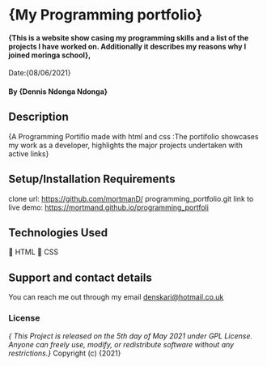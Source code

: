 # {My Programming portfolio}
#### {This is a website show casing my programming skills and a list of the projects I have worked on. Additionally it describes my reasons why I joined moringa school}, 
Date:{08/06/2021}
#### By **{Dennis Ndonga Ndonga}**
## Description
{A Programming Portifio made with html and css :The portifolio showcases my work as a developer, highlights the major projects undertaken with active links}
## Setup/Installation Requirements
clone url: https://github.com/mortmanD/ programming_portfolio.git
link to live demo: https://mortmand.github.io/programming_portfoli
## Technologies Used
	HTML
	CSS

## Support and contact details
You can reach me out through my email denskari@hotmail.co.uk
### License
*{ This Project is released on the 5th day of May 2021 under GPL License. Anyone can freely use, modify, or redistribute software without any restrictions.}*
Copyright (c) {2021} 
